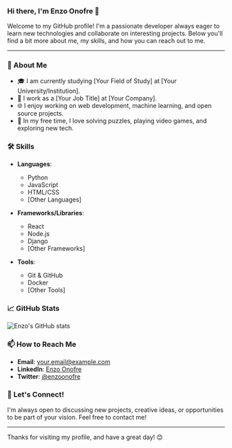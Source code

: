 ### Hi there, I'm Enzo Onofre 👋

Welcome to my GitHub profile! I'm a passionate developer always eager to learn new technologies and collaborate on interesting projects. Below you'll find a bit more about me, my skills, and how you can reach out to me.

---

### 🌟 About Me

- 🎓 I am currently studying [Your Field of Study] at [Your University/Institution].
- 💼 I work as a [Your Job Title] at [Your Company].
- 🌐 I enjoy working on web development, machine learning, and open source projects.
- 🧩 In my free time, I love solving puzzles, playing video games, and exploring new tech.

### 🛠️ Skills

- **Languages**: 
  - Python
  - JavaScript
  - HTML/CSS
  - [Other Languages]
  
- **Frameworks/Libraries**:
  - React
  - Node.js
  - Django
  - [Other Frameworks]

- **Tools**:
  - Git & GitHub
  - Docker
  - [Other Tools]

### 📈 GitHub Stats

![Enzo's GitHub stats](https://github-readme-stats.vercel.app/api?username=enzoonofre&show_icons=true&theme=radical)

### 📫 How to Reach Me

- **Email**: [your.email@example.com](mailto:your.email@example.com)
- **LinkedIn**: [Enzo Onofre](https://www.linkedin.com/in/enzoonofre)
- **Twitter**: [@enzoonofre](https://twitter.com/enzoonofre)

### 💬 Let's Connect!

I'm always open to discussing new projects, creative ideas, or opportunities to be part of your vision. Feel free to contact me!

---

Thanks for visiting my profile, and have a great day! 😊
